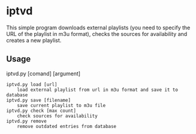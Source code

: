 # iptvd
This simple program downloads external playlists (you need to specify the URL of the playlist in m3u format), checks the sources for availability and creates a new playlist.

## Usage
iptvd.py [comand] [argument]
```
iptvd.py load [url]
    load external playlist from url in m3u format and save it to database
iptvd.py save [filename]
    save current playlist to m3u file
iptvd.py check [max count]
    check sources for availability
iptvd.py remove
    remove outdated entries from database
```
